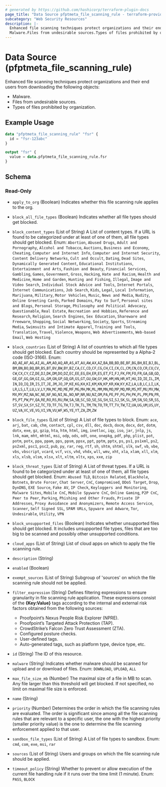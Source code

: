 ```yaml
---
# generated by https://github.com/hashicorp/terraform-plugin-docs
page_title: "Data Source pfptmeta_file_scanning_rule - terraform-provider-pfptmeta"
subcategory: "Web Security Resources"
description: |-
  Enhanced file scanning techniques protect organizations and their end users from downloading the following objects:
  Malware.Files from undesirable sources.Types of files prohibited by organization.
---
```


# Data Source (pfptmeta_file_scanning_rule)

Enhanced file scanning techniques protect organizations and their end users from downloading the following objects:

- Malware.
- Files from undesirable sources.
- Types of files prohibited by organization.

## Example Usage

```terraform
data "pfptmeta_file_scanning_rule" "fsr" {
  id = "fsr-123abc"
}

output "fsr" {
  value = data.pfptmeta_file_scanning_rule.fsr
}
```

<!-- schema generated by tfplugindocs -->
## Schema

### Read-Only

- `apply_to_org` (Boolean) Indicates whether this file scanning rule applies to the org.
- `block_all_file_types` (Boolean) Indicates whether all file types should get blocked.
- `block_content_types` (List of String) A List of content types. If a URL is found to be categorized under at least of one of them, all file types should get blocked. Enum: `Abortion`, `Abused Drugs`, `Adult and Pornography`, `Alcohol and Tobacco`, `Auctions`, `Business and Economy`, `Cheating`, `Computer and Internet Info`, `Computer and Internet Security`, `Content Delivery Networks`, `Cult and Occult`, `Dating`, `Dead Sites`, `Dynamically Generated Content`, `Educational Institutions`, `Entertainment and Arts`, `Fashion and Beauty`, `Financial Services`, `Gambling`, `Games`, `Government`, `Gross`, `Hacking`, `Hate and Racism`, `Health and Medicine`, `Home and Garden`, `Hunting and Fishing`, `Illegal`, `Image and Video Search`, `Individual Stock Advice and Tools`, `Internet Portals`, `Internet Communications`, `Job Search`, `Kids`, `Legal`, `Local Information`, `Marijuana`, `Military`, `Motor Vehicles`, `Music`, `News and Media`, `Nudity`, `Online Greeting Cards`, `Parked Domains`, `Pay to Surf`, `Personal sites and Blogs`, `Personal Storage`, `Philosophy and Political Advocacy`, `Questionable`, `Real Estate`, `Recreation and Hobbies`, `Reference and Research`, `Religion`, `Search Engines`, `Sex Education`, `Shareware and Freeware`, `Shopping`, `Social Networking`, `Society`, `Sports`, `Streaming Media`, `Swimsuits and Intimate Apparel`, `Training and Tools`, `Translation`, `Travel`, `Violence`, `Weapons`, `Web Advertisements`, `Web-based Email`, `Web Hosting`
- `block_countries` (List of String) A list of countries to which all file types should get blocked. Each country should be represented by a Alpha-2 code (ISO-3166). Enum: `AD`,`AE`,`AF`,`AG`,`AI`,`AL`,`AM`,`AO`,`AQ`,`AR`,`AS`,`AT`,`AU`,`AW`,`AX`,`AZ`,`BA`,`BB`,`BD`,`BE`,`BF`,`BG`,`BH`,`BI`,`BJ`,`BL`,`BM`,`BN`,`BO`,`BQ`,`BR`,`BS`,`BT`,`BV`,`BW`,`BY`,`BZ`,`CA`,`CC`,`CD`,`CF`,`CG`,`CH`,`CI`,`CK`,`CL`,`CM`,`CN`,`CO`,`CR`,`CU`,`CV`,`CW`,`CX`,`CY`,`CZ`,`DE`,`DJ`,`DK`,`DM`,`DO`,`DZ`,`EC`,`EE`,`EG`,`EH`,`ER`,`ES`,`ET`,`FI`,`FJ`,`FK`,`FM`,`FO`,`FR`,`GA`,`GB`,`GD`,`GE`,`GF`,`GG`,`GH`,`GI`,`GL`,`GM`,`GN`,`GP`,`GQ`,`GR`,`GS`,`GT`,`GU`,`GW`,`GY`,`HK`,`HM`,`HN`,`HR`,`HT`,`HU`,`ID`,`IE`,`IL`,`IM`,`IN`,`IO`,`IQ`,`IR`,`IS`,`IT`,`JE`,`JM`,`JO`,`JP`,`KE`,`KG`,`KH`,`KI`,`KM`,`KN`,`KP`,`KR`,`KW`,`KY`,`KZ`,`LA`,`LB`,`LC`,`LI`,`LK`,`LR`,`LS`,`LT`,`LU`,`LV`,`LY`,`MA`,`MC`,`MD`,`ME`,`MF`,`MG`,`MH`,`MK`,`ML`,`MM`,`MN`,`MO`,`MP`,`MQ`,`MR`,`MS`,`MT`,`MU`,`MV`,`MW`,`MX`,`MY`,`MZ`,`NA`,`NC`,`NE`,`NF`,`NG`,`NI`,`NL`,`NO`,`NP`,`NR`,`NU`,`NZ`,`OM`,`PA`,`PE`,`PF`,`PG`,`PH`,`PK`,`PL`,`PM`,`PN`,`PR`,`PS`,`PT`,`PW`,`PY`,`QA`,`RE`,`RO`,`RS`,`RU`,`RW`,`SA`,`SB`,`SC`,`SD`,`SE`,`SG`,`SH`,`SI`,`SJ`,`SK`,`SL`,`SM`,`SN`,`SO`,`SR`,`SS`,`ST`,`SV`,`SX`,`SY`,`SZ`,`TC`,`TD`,`TF`,`TG`,`TH`,`TJ`,`TK`,`TL`,`TM`,`TN`,`TO`,`TR`,`TT`,`TV`,`TW`,`TZ`,`UA`,`UG`,`UM`,`US`,`UY`,`UZ`,`VA`,`VC`,`VE`,`VG`,`VI`,`VN`,`VU`,`WF`,`WS`,`YE`,`YT`,`ZA`,`ZM`,`ZW`
- `block_file_types` (List of String) A List of file types to block. Enum: `ace`, `arj`, `bat`, `cab`, `chm`, `contact`, `cpl`, `csv`, `dll`, `doc`, `docb`, `docm`, `docx`, `dot`, `dotm`, `dotx`, `exe`, `gz`, `gzip`, `hta`, `htm`, `html`, `img`, `inetloc`, `iqy`, `iso`, `jar`, `jnlp`, `js`, `lnk`, `mam`, `mht`, `mhtml`, `msi`, `odp`, `ods`, `odt`, `one`, `onepkg`, `pdf`, `php`, `plist`, `pot`, `potm`, `potx`, `ppa`, `ppam`, `pps`, `ppsm`, `ppsx`, `ppt`, `pptm`, `pptx`, `ps`, `ps1`, `ps1xml`, `ps2`, `ps2xml`, `psc1`, `psc2`, `pub`, `py`, `rar`, `reg`, `rtf`, `sh`, `shtm`, `shtml`, `slk`, `swf`, `vb`, `vbe`, `vbs`, `vbscript`, `vcard`, `vcf`, `vcs`, `vhd`, `vhdx`, `wll`, `wmv`, `xht`, `xla`, `xlam`, `xll`, `xlm`, `xls`, `xlsb`, `xlsm`, `xlsx`, `xlt`, `xltm`, `xltx`, `xps`, `xxe`, `zip`
- `block_threat_types` (List of String) A List of threat types. If a URL is found to be categorized under at least of one of them, all file types should get blocked. Enum: `Abused TLD`, `Bitcoin Related`, `Blackhole`, `Botnets`, `Brute Forcer`, `Chat Server`, `CnC`, `Compromised`, `DDoS Target`, `Drop`, `DynDNS`, `EXE Source`, `Fake AV`, `IP Check`, `Keyloggers and Monitoring`, `Malware Sites`, `Mobile CnC`, `Mobile Spyware CnC`, `Online Gaming`, `P2P CnC`, `Peer to Peer`, `Parking`, `Phishing and Other Frauds`, `Private IP Addresses`, `Proxy Avoidance and Anonymizers`, `Remote Access Service`, `Scanner`, `Self Signed SSL`, `SPAM URLs`, `Spyware and Adware`, `Tor`, `Undesirable`, `Utility`, `VPN`
- `block_unsupported_files` (Boolean) Indicates whether unsupported files should get blocked. It includes unsupported file types, files that are too big to be scanned and possibly other unsupported conditions.
- `cloud_apps` (List of String) List of cloud apps on which to apply the file scanning rule.
- `description` (String)
- `enabled` (Boolean)
- `exempt_sources` (List of String) Subgroup of 'sources' on which the file scanning rule should not be applied.
- `filter_expression` (String) Defines filtering expressions to ensure granularity in file scanning rule application.
These expressions consist of the **{Key:Value}** tags according to the internal and external risk factors obtained from the following sources:

	- Proofpoint’s Nexus People Risk Explorer (NPRE).
	- Proofpoint’s Targeted Attack Protection (TAP).
	- CrowdStrike’s Falcon Zero Trust Assessment (ZTA).
	- Configured posture checks.
	- User-defined tags.
	- Auto-generated tags, such as platform type, device type, etc.
- `id` (String) The ID of this resource.
- `malware` (String) Indicates whether malware should be scanned for upload and or download of files. Enum: `DOWNLOAD`, `UPLOAD`, `ALL`
- `max_file_size_mb` (Number) The maximal size of a file in MB to scan. Any file larger than this threshold will get blocked. If not specified, no limit on maximal file size is enforced.
- `name` (String)
- `priority` (Number) Determines the order in which the file scanning rules are evaluated. The order is significant since among all the file scanning rules that are relevant to a specific user, the one with the highest priority (smaller priority value) is the one to determine the file scanning enforcement applied to that user.
- `sandbox_file_types` (List of String) A List of file types to sandbox. Enum: `cmd`, `com`, `exe`, `msi`, `rar`
- `sources` (List of String) Users and groups on which the file scanning rule should be applied.
- `timeout_policy` (String) Whether to prevent or allow execution of the current file handling rule if it runs over the time limit (1 minute). Enum: `PASS`, `BLOCK`
